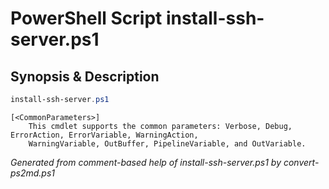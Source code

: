 # PowerShell Script install-ssh-server.ps1

## Synopsis & Description
```powershell
install-ssh-server.ps1 

```

```
[<CommonParameters>]
    This cmdlet supports the common parameters: Verbose, Debug, ErrorAction, ErrorVariable, WarningAction, 
    WarningVariable, OutBuffer, PipelineVariable, and OutVariable.
```

*Generated from comment-based help of install-ssh-server.ps1 by convert-ps2md.ps1*
